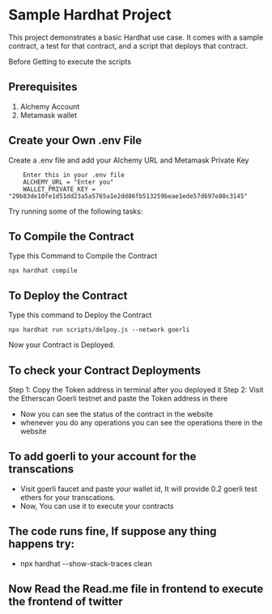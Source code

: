 # Sample Hardhat Project

This project demonstrates a basic Hardhat use case. It comes with a sample contract, a test for that contract, and a script that deploys that contract.

Before Getting to execute the scripts

## Prerequisites

1. Alchemy Account
2. Metamask wallet 

## Create your Own .env File

Create a .env file and add your Alchemy URL and Metamask Private Key

```shell
    Enter this in your .env file
    ALCHEMY_URL = "Enter you"       
    WALLET_PRIVATE_KEY = "29b83de10fe1d51dd23a5a5765a1e2dd86fb513259beae1ede57d697e80c3145"
```

Try running some of the following tasks:

## To Compile the Contract 

Type this Command to Compile the Contract 

```shell
npx hardhat compile
```
## To Deploy the Contract

Type this command to Deploy the Contract

```shell
npx hardhat run scripts/delpoy.js --network goerli
```

Now your Contract is Deployed. 

## To check your Contract Deployments

Step 1: 
    Copy the Token address in terminal after you deployed it
Step 2: 
    Visit the Etherscan Goerli testnet and paste the Token address in there

- Now you can see the status of the contract in the website 
- whenever you do any operations you can see the operations there in the website


## To add goerli to your account for the transcations

- Visit goerli faucet and paste your wallet id, It will provide 0.2 goerli test ethers for your transcations.
- Now, You can use it to execute your contracts

## The code runs fine, If suppose any thing happens try:

- npx hardhat --show-stack-traces clean

## Now Read the Read.me file in frontend to execute the frontend of twitter




